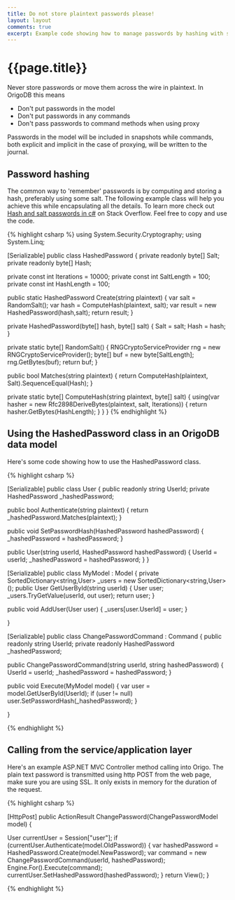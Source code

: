 ```yaml
---
title: Do not store plaintext passwords please!
layout: layout
comments: true
excerpt: Example code showing how to manage passwords by hashing with salt and integrating into your OrigoDB solution.
---
```


# {{page.title}}

Never store passwords or move them across the wire in plaintext. In OrigoDB this means

* Don't put passwords in the model
* Don't put passwords in any commands
* Don't pass passwords to command methods when using proxy

Passwords in the model will be included in snapshots while commands, both explicit and implicit in the case of proxying, will be written to the journal.

## Password hashing
The common way to 'remember' passwords is by computing and storing a hash, preferably using some salt. The following example class will help you achieve this while encapsulating all the details. To learn more check out [Hash and salt passwords in c#](http://stackoverflow.com/questions/2138429/hash-and-salt-passwords-in-c-sharp) on Stack Overflow. Feel free to copy and use the code.

{% highlight csharp %}
using System.Security.Cryptography;
using System.Linq;

[Serializable]
public class HashedPassword
{
  private readonly byte[] Salt;
  private readonly byte[] Hash;

  private const int Iterations = 10000;
  private const int SaltLength = 100;
  private const int HashLength = 100;

  public static HashedPassword Create(string plaintext)
  {
    var salt = RandomSalt();
    var hash = ComputeHash(plaintext, salt);
    var result = new HashedPassword(hash,salt);
    return result;
  }

  private HashedPassword(byte[] hash, byte[] salt)
  {
    Salt = salt;
    Hash = hash;
  }

  private static byte[] RandomSalt()
  {
    RNGCryptoServiceProvider rng = new RNGCryptoServiceProvider();
    byte[] buf = new byte[SaltLength];
    rng.GetBytes(buf);
    return buf;
  }

  public bool Matches(string plaintext)
  {
    return ComputeHash(plaintext, Salt).SequenceEqual(Hash);
  }

  private static byte[] ComputeHash(string plaintext, byte[] salt)
  {
    using(var hasher = new Rfc2898DeriveBytes(plaintext, salt, Iterations))
    {
      return hasher.GetBytes(HashLength);
    }
  }
}
{% endhighlight %}

## Using the HashedPassword class in an OrigoDB data model
Here's some code showing how to use the HashedPassword class.

{% highlight csharp %}

[Serializable]
public class User
{
  public readonly string UserId;
  private HashedPassword _hashedPassword;

  public bool Authenticate(string plaintext)
  {
    return _hashedPassword.Matches(plaintext);
  }

  public void SetPasswordHash(HashedPassword hashedPassword)
  {
    _hashedPassword = hashedPassword;
  }

  public User(string userId, HashedPassword hashedPassword)
  {
    UserId = userId;
    _hashedPassword = hashedPassword;
  }
}

[Serializable]
public class MyModel : Model
{
  private SortedDictionary<string,User> _users = new SortedDictionary<string,User>();
  public User GetUserById(string userId)
  {
    User user;
    _users.TryGetValue(userId, out user);
    return user;
  }

  public void AddUser(User user)
  {
    _users[user.UserId] = user;
  }

}


[Serializable]
public class ChangePasswordCommand : Command<MyModel>
{
  public readonly string UserId;
  private readonly HashedPassword _hashedPassword;

  public ChangePasswordCommand(string userId, string hashedPassword)
  {
    UserId = userId;
    _hashedPassword = hashedPassword;
  }

  public void Execute(MyModel model)
  {
    var user = model.GetUserById(UserId);
    if (user != null) user.SetPasswordHash(_hashedPassword);
  }

}

{% endhighlight %}

## Calling from the service/application layer
Here's an example ASP.NET MVC Controller method calling into Origo. The plain text password is transmitted using http POST from the web page, make sure you are using SSL. It only exists in memory for the duration of the request.

{% highlight csharp %}

[HttpPost]
public ActionResult ChangePassword(ChangePasswordModel model)
{

  User currentUser = Session["user"];
  if (currentUser.Authenticate(model.OldPassword))
  {
    var hashedPassword = HashedPassword.Create(model.NewPassword);
    var command = new ChangePasswordCommand(userId, hashedPassword);
    Engine.For<MyModel>().Execute(command);
    currentUser.SetHashedPassword(hashedPassword);
  }
  return View();
}

{% endhighlight %}
